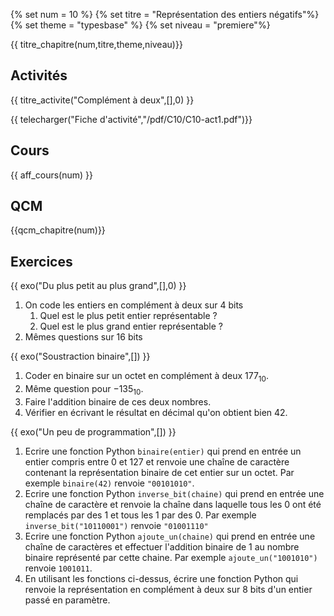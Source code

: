 
{% set num = 10 %}
{% set titre = "Représentation des entiers négatifs"%}
{% set theme = "typesbase" %}
{% set niveau = "premiere"%} 


{{ titre_chapitre(num,titre,theme,niveau)}}
 
## Activités 

{{ titre_activite("Complément à deux",[],0) }}

{{ telecharger("Fiche d'activité","/pdf/C10/C10-act1.pdf")}}


## Cours

{{ aff_cours(num) }}

## QCM

{{qcm_chapitre(num)}}


## Exercices

{{ exo("Du plus petit au plus grand",[],0) }}

1. On code les entiers en complément à deux sur 4 bits
    1. Quel est le plus petit entier représentable ?
    2. Quel est le plus grand entier représentable ?
2. Mêmes questions sur 16 bits

{{ exo("Soustraction binaire",[]) }}

1. Coder en binaire sur un octet en complément à deux $177_{10}$.
2. Même question pour $-135_{10}$.
3. Faire l'addition binaire de ces deux nombres.
4. Vérifier en écrivant le résultat en décimal qu'on obtient bien 42.

{{ exo("Un peu de programmation",[]) }}

1. Ecrire une fonction Python `binaire(entier)` qui prend en entrée un entier compris entre 0 et 127 et renvoie une chaîne de caractère contenant la représentation binaire de cet entier sur un octet. Par exemple `binaire(42)` renvoie `"00101010"`.
2. Ecrire une fonction Python `inverse_bit(chaine)` qui prend en entrée une chaîne de caractère et renvoie la chaîne dans laquelle tous les 0 ont été remplacés par des 1 et tous les 1 par des 0. Par exemple `inverse_bit("10110001")` renvoie `"01001110"`
3. Ecrire une fonction Python `ajoute_un(chaine)` qui prend en entrée une chaîne de caractères et effectuer l'addition binaire de 1 au nombre binaire représenté par cette chaine. Par exemple `ajoute_un("1001010")` renvoie `1001011`.
4. En utilisant les fonctions ci-dessus, écrire une fonction Python qui renvoie la représentation en complément à deux sur 8 bits d'un entier passé en paramètre.
